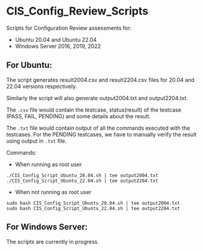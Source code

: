 # CIS_Config_Review_Scripts

Scripts for Configuration Review assessments for:
- Ubuntu 20.04 and Ubuntu 22.04
- Windows Server 2016, 2019, 2022

## For Ubuntu:

The script generates result2004.csv and result2204.csv files for 20.04 and 22.04 versions respectively.

Similarly the script will also generate output2004.txt and output2204.txt.

The `.csv` file would contain the testcase, status(result) of the testcase (PASS, FAIL, PENDING) and some details about the result.

The `.txt` file would contain output of all the commands executed with the testcases. For the PENDING testcases, we have to manually verify the result using output in `.txt` file.

Commands:
- When running as root user
```
./CIS_Config_Script_Ubuntu_20.04.sh | tee output2004.txt
./CIS_Config_Script_Ubuntu_22.04.sh | tee output2204.txt
```
- When not running as root user
```
sudo bash CIS_Config_Script_Ubuntu_20.04.sh | tee output2004.txt
sudo bash CIS_Config_Script_Ubuntu_22.04.sh | tee output2204.txt
```

## For Windows Server:

The scripts are currently in progress.
